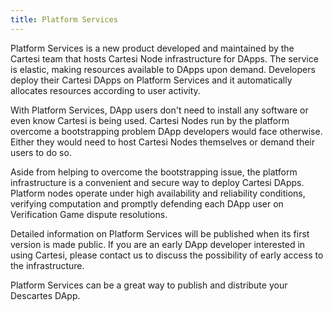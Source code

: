 ```yaml
---
title: Platform Services
---
```


Platform Services is a new product developed and maintained by the Cartesi team that hosts Cartesi Node infrastructure for DApps. The service is elastic, making resources available to DApps upon demand. Developers deploy their Cartesi DApps on Platform Services and it automatically allocates resources according to user activity.

With Platform Services, DApp users don't need to install any software or even know Cartesi is being used. Cartesi Nodes run by the platform overcome a bootstrapping problem DApp developers would face otherwise. Either they would need to host Cartesi Nodes themselves or demand their users to do so.

Aside from helping to overcome the bootstrapping issue, the platform infrastructure is a convenient and secure way to deploy Cartesi DApps. Platform nodes operate under high availability and reliability conditions, verifying computation and promptly defending each DApp user on Verification Game dispute resolutions.

Detailed information on Platform Services will be published when its first version is made public. If you are an early DApp developer interested in using Cartesi, please contact us to discuss the possibility of early access to the infrastructure.

Platform Services can be a great way to publish and distribute your Descartes DApp.
